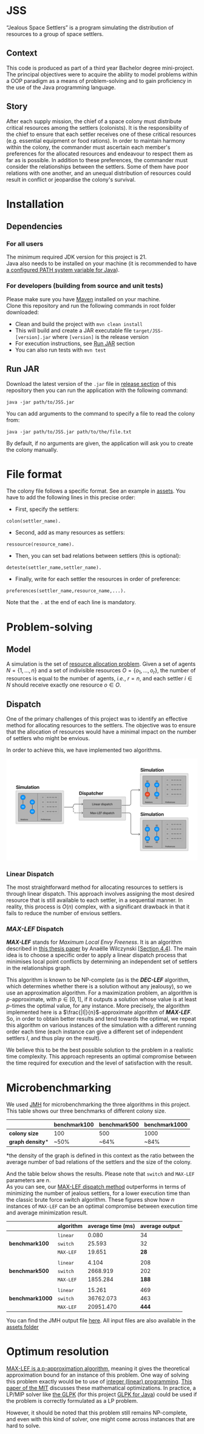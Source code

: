 # JSS
“Jealous Space Settlers” is a program simulating the distribution of resources to a group of space settlers.

## Context
This code is produced as part of a third year Bachelor degree mini-project.
The principal objectives were to acquire the ability to model problems within a OOP paradigm as a means of problem-solving
and to gain proficiency in the use of the Java programming language.

## Story
After each supply mission, the chief of a space colony must distribute critical resources among the settlers (colonists).
It is the responsibility of the chief to ensure that each settler receives one of these critical resources
(e.g. essential equipment or food rations).
In order to maintain harmony within the colony, the commander must ascertain each member's preferences for the allocated resources
and endeavour to respect them as far as is possible.
In addition to these preferences, the commander must consider the relationships between the settlers.
Some of them have poor relations with one another, and an unequal distribution of resources could result in conflict
or jeopardise the colony's survival.

# Installation

## Dependencies
### For all users
The minimum required JDK version for this project is 21.\
Java also needs to be installed on your machine (it is recommended to have [a configured PATH system variable for Java](https://www.java.com/en/download/help/path.html)).
### For developers (building from source and unit tests)
Please make sure you have [Maven](https://maven.apache.org/install.html) installed on your machine.\
Clone this repository and run the following commands in root folder downloaded:
- Clean and build the project with `mvn clean install`
- This will build and create a JAR executable file `target/JSS-[version].jar` where `[version]` is the release version
- For execution instructions, see [Run JAR](#run-jar) section
- You can also run tests with `mvn test`
## Run JAR
Download the latest version of the `.jar` file in [release section](https://github.com/pacotine/JSS/releases/tag/v1.0.0) of this repository then you can run the application
with the following command: 
```
java -jar path/to/JSS.jar
```
You can add arguments to the command to specify a file to read the colony from:
```
java -jar path/to/JSS.jar path/to/the/file.txt
```
By default, if no arguments are given, the application will ask you to create the colony manually.

# File format

The colony file follows a specific format. See an example in [assets](https://github.com/pacotine/JSS/blob/main/assets/colony.txt).
You have to add the following lines in this precise order:

- First, specify the settlers:
```
colon(settler_name).
```

- Second, add as many resources as settlers:
```
ressource(resource_name).
```
- Then, you can set bad relations between settlers (this is optional):
```
deteste(settler_name,settler_name).
```
- Finally, write for each settler the resources in order of preference:
```
preferences(settler_name,resource_name,...).
```

Note that the `.` at the end of each line is mandatory.


# Problem-solving
## Model
A simulation is the set of [resource allocation problem](https://en.wikipedia.org/wiki/Resource_allocation").
Given a set of agents $`N=\{1, \dots, n\}`$ and a set of indivisible resources $`O=\{o_{1}, \dots, o_{r}\}`$,
the number of resources is equal to the number of agents, _i.e._, $r = n$, and each settler
$i \in N$ should receive exactly one resource $o \in O$.

## Dispatch
One of the primary challenges of this project was to identify an effective method for allocating resources to the settlers. 
The objective was to ensure that the allocation of resources would have a minimal impact on the number of settlers who might be envious.

In order to achieve this, we have implemented two algorithms.

![](assets/jss-dispatch.png)
### Linear Dispatch
The most straightforward method for allocating resources to settlers is through linear dispatch. 
This approach involves assigning the most desired resource that is still available to each settler, in a sequential manner.
In reality, this process is $O(n)$ complex, with a significant drawback in that it fails to reduce the number of envious settlers.

### _**MAX-LEF**_ Dispatch
_**MAX-LEF**_ stands for _Maximum Local Envy Freeness_. It is an algorithm described in [this thesis paper](https://theses.hal.science/tel-03222104v1/document) by Anaëlle Wilczynski [[Section 4.4](https://theses.hal.science/tel-03222104v1/document#section.4.4)].
The main idea is to choose a specific order to apply a linear dispatch process that minimises local point conflicts by determining an independent set of settlers
in the relationships graph.

This algorithm is known to be NP-complete 
(as is the _**DEC-LEF**_ algorithm, which determines whether there is a solution without any jealousy),
so we use an approximation algorithm.
For a maximization problem, an algorithm is $p$-approximate, with $p \in [0, 1]$, if it outputs a solution
whose value is at least $p$-times the optimal value, for any instance.
More precisely, the algorithm implemented here is a $\frac{|I|}{n}$-approximate algorithm of _**MAX-LEF**_.
So, in order to obtain better results and tend towards the optimal, we repeat this algorithm on various instances
of the simulation with a different running order each time
(each instance can give a different set of independent settlers $I$, and thus play on the result).

We believe this to be the best possible solution to the problem in a realistic time complexity.
This approach represents an optimal compromise between the time required for execution and the level of satisfaction with the result.

# Microbenchmarking
We used [JMH](https://openjdk.org/projects/code-tools/jmh/) for microbenchmarking the three algorithms in this project.\
This table shows our three benchmarks of different colony size.

|                     | benchmark100 | benchmark500 | benchmark1000 |
| ------------------- | ------------ | ------------ | ------------- |
| **colony size**     | 100          | 500          | 1000          |
| **graph density**\* | ~50%         | ~64%         | ~84%          |

\*the density of the graph is defined in this context as the ratio between the average
number of bad relations of the settlers and the size of the colony.

And the table below shows the results. Please note that `switch` and `MAX-LEF` parameters are $n$.\
As you can see, our [MAX-LEF dispatch method](#_max-lef_-dispatch) outperforms in terms
of minimizing the number of jealous settlers, for a lower execution time than the classic brute force switch algorithm.
These figures show how $n$ instances of `MAX-LEF` can be an optimal compromise between execution time 
and average minimization result. 

|                    | algorithm | average time (ms) | average output |
|--------------------| --------- | ----------------- |----------------|
|                    | `linear`    | 0.080             | 34             |
| **benchmark100**   | `switch`    | 25.593            | 32             |
|                    | `MAX-LEF`   | 19.651            | **28**         |
|                    |||
|                    | `linear`    | 4.104             | 208            |
| **benchmark500**   | `switch`    | 2668.919          | 202            |
|                    | `MAX-LEF`   | 1855.284          | **188**        |
|                    |||
|                    | `linear`    | 15.261            | 469            |
| **benchmark1000**  | `switch`    | 36762.073         | 463            |
|                    | `MAX-LEF`   | 20951.470         | **444**        |

You can find the JMH output file [here](https://github.com/user-attachments/files/18187016/benchmark.txt).
All input files are also available in the [assets folder](assets/benchmark/)

# Optimum resolution
[MAX-LEF is a p-approximation algorithm](#_max-lef_-dispatch), meaning it gives the theoretical approximation bound for an instance of this problem.
One way of solving this problem exactly would be to use of [integer (linear) programming](https://en.wikipedia.org/wiki/Integer_programming).
[This paper of the MIT](https://web.mit.edu/15.053/www/AMP-Chapter-09.pdf) discusses these mathematical optimizations.
In practice, a LP/MIP solver like [the GLPK](https://www.gnu.org/software/glpk/) (for this project [GLPK for Java](https://glpk-java.sourceforge.net/))
could be used if the problem is correctly formulated as a LP problem.

However, it should be noted that this problem still remains NP-complete, and even with this kind of solver,
one might come across instances that are hard to solve.